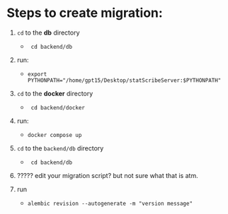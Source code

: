 # Steps to create migration: 

1. `cd` to the **db** directory 
   * `` cd backend/db``
   
2. run:
   * ``export PYTHONPATH="/home/gpt15/Desktop/statScribeServer:$PYTHONPATH"``
   
3. `cd` to the **docker** directory 
   * `` cd backend/docker``
   
4. run: 
   * ``docker compose up``

5. `cd` to the `backend/db` directory 
   * `` cd backend/db``

6. ????? edit your migration script? but not sure what that is atm. 

7. run 
   * ``alembic revision --autogenerate -m "version message"``